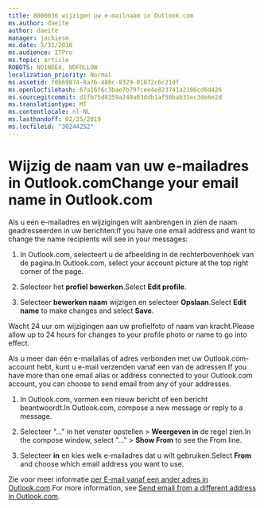```yaml
---
title: 8000036 wijzigen uw e-mailnaam in Outlook.com
ms.author: daeite
author: daeite
manager: jackiesm
ms.date: 5/31/2018
ms.audience: ITPro
ms.topic: article
ROBOTS: NOINDEX, NOFOLLOW
localization_priority: Normal
ms.assetid: f0b69874-8a7b-480c-8329-01872c6c21df
ms.openlocfilehash: 67a16f6c3bae7b797cee4e823741a2196cd6d426
ms.sourcegitcommit: d1fb75d8359a248a03ddb1af50bab31ec3de6e2d
ms.translationtype: MT
ms.contentlocale: nl-NL
ms.lasthandoff: 02/25/2019
ms.locfileid: "30244252"
---
```

# <a name="change-your-email-name-in-outlookcom"></a><span data-ttu-id="42ac3-102">Wijzig de naam van uw e-mailadres in Outlook.com</span><span class="sxs-lookup"><span data-stu-id="42ac3-102">Change your email name in Outlook.com</span></span>

<span data-ttu-id="42ac3-103">Als u een e-mailadres en wijzigingen wilt aanbrengen in zien de naam geadresseerden in uw berichten:</span><span class="sxs-lookup"><span data-stu-id="42ac3-103">If you have one email address and want to change the name recipients will see in your messages:</span></span>
  
1. <span data-ttu-id="42ac3-104">In Outlook.com, selecteert u de afbeelding in de rechterbovenhoek van de pagina.</span><span class="sxs-lookup"><span data-stu-id="42ac3-104">In Outlook.com, select your account picture at the top right corner of the page.</span></span>
    
2. <span data-ttu-id="42ac3-105">Selecteer het **profiel bewerken**.</span><span class="sxs-lookup"><span data-stu-id="42ac3-105">Select **Edit profile**.</span></span> 
    
3. <span data-ttu-id="42ac3-106">Selecteer **bewerken naam** wijzigen en selecteer **Opslaan**.</span><span class="sxs-lookup"><span data-stu-id="42ac3-106">Select **Edit name** to make changes and select **Save**.</span></span> 
    
<span data-ttu-id="42ac3-107">Wacht 24 uur om wijzigingen aan uw profielfoto of naam van kracht.</span><span class="sxs-lookup"><span data-stu-id="42ac3-107">Please allow up to 24 hours for changes to your profile photo or name to go into effect.</span></span>
  
<span data-ttu-id="42ac3-108">Als u meer dan één e-mailalias of adres verbonden met uw Outlook.com-account hebt, kunt u e-mail verzenden vanaf een van de adressen.</span><span class="sxs-lookup"><span data-stu-id="42ac3-108">If you have more than one email alias or address connected to your Outlook.com account, you can choose to send email from any of your addresses.</span></span>
  
1. <span data-ttu-id="42ac3-109">In Outlook.com, vormen een nieuw bericht of een bericht beantwoordt.</span><span class="sxs-lookup"><span data-stu-id="42ac3-109">In Outlook.com, compose a new message or reply to a message.</span></span>
    
2. <span data-ttu-id="42ac3-110">Selecteer "..." in het venster opstellen \> **Weergeven in** de regel zien.</span><span class="sxs-lookup"><span data-stu-id="42ac3-110">In the compose window, select "..." \> **Show From** to see the From line.</span></span> 
    
3. <span data-ttu-id="42ac3-111">Selecteer **in** en kies welk e-mailadres dat u wilt gebruiken.</span><span class="sxs-lookup"><span data-stu-id="42ac3-111">Select **From** and choose which email address you want to use.</span></span> 
    
<span data-ttu-id="42ac3-112">Zie voor meer informatie [per E-mail vanaf een ander adres in Outlook.com](https://go.microsoft.com/fwlink/p/?linkid=2001701&amp;clcid=0x409).</span><span class="sxs-lookup"><span data-stu-id="42ac3-112">For more information, see [Send email from a different address in Outlook.com](https://go.microsoft.com/fwlink/p/?linkid=2001701&amp;clcid=0x409).</span></span>
  

